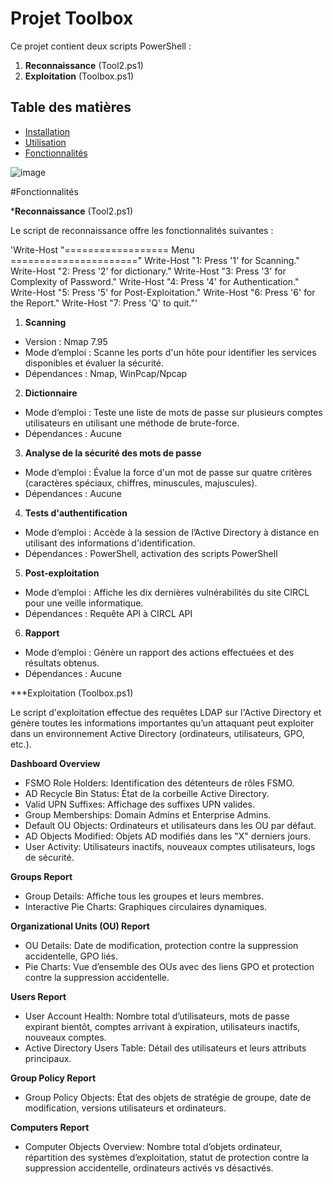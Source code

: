 # Projet Toolbox

Ce projet contient deux scripts PowerShell :
1. **Reconnaissance** (Tool2.ps1)
2. **Exploitation** (Toolbox.ps1)

## Table des matières

- [Installation](#installation)
- [Utilisation](#utilisation)
- [Fonctionnalités](#fonctionnalités)


![image](https://github.com/Mina-choco/Toolbox/assets/155466776/cc231e05-73fa-4d03-9537-ce119362808a)


#Fonctionnalités

***Reconnaissance** (Tool2.ps1)

Le script de reconnaissance offre les fonctionnalités suivantes :


'Write-Host "================== Menu ======================"
Write-Host "1: Press '1' for Scanning."
Write-Host "2: Press '2' for dictionary."
Write-Host "3: Press '3' for Complexity of Password."
Write-Host "4: Press '4' for Authentication."
Write-Host "5: Press '5' for Post-Exploitation."
Write-Host "6: Press '6' for the Report."
Write-Host "7: Press 'Q' to quit."'

1. **Scanning**

+ Version : Nmap 7.95
+ Mode d’emploi : Scanne les ports d'un hôte pour identifier les services disponibles et évaluer la sécurité.
+ Dépendances : Nmap, WinPcap/Npcap

2. **Dictionnaire**

+ Mode d’emploi : Teste une liste de mots de passe sur plusieurs comptes utilisateurs en utilisant une méthode de brute-force.
+ Dépendances : Aucune

3. **Analyse de la sécurité des mots de passe**

+ Mode d’emploi : Évalue la force d'un mot de passe sur quatre critères (caractères spéciaux, chiffres, minuscules, majuscules).
+ Dépendances : Aucune

4. **Tests d'authentification**
+ Mode d’emploi : Accède à la session de l’Active Directory à distance en utilisant des informations d'identification.
+ Dépendances : PowerShell, activation des scripts PowerShell

5. **Post-exploitation**
+ Mode d’emploi : Affiche les dix dernières vulnérabilités du site CIRCL pour une veille informatique.
+ Dépendances : Requête API à CIRCL API

6. **Rapport**
+ Mode d’emploi : Génère un rapport des actions effectuées et des résultats obtenus.
+ Dépendances : Aucune

***Exploitation (Toolbox.ps1)

Le script d'exploitation effectue des requêtes LDAP sur l'Active Directory et génère toutes les informations importantes qu’un attaquant peut exploiter dans un environnement Active Directory (ordinateurs, utilisateurs, GPO, etc.).

**Dashboard Overview**

- FSMO Role Holders: Identification des détenteurs de rôles FSMO.
- AD Recycle Bin Status: État de la corbeille Active Directory.
- Valid UPN Suffixes: Affichage des suffixes UPN valides.
- Group Memberships: Domain Admins et Enterprise Admins.
- Default OU Objects: Ordinateurs et utilisateurs dans les OU par défaut.
- AD Objects Modified: Objets AD modifiés dans les "X" derniers jours.
- User Activity: Utilisateurs inactifs, nouveaux comptes utilisateurs, logs de sécurité.

**Groups Report**

- Group Details: Affiche tous les groupes et leurs membres.
- Interactive Pie Charts: Graphiques circulaires dynamiques.

**Organizational Units (OU) Report**

- OU Details: Date de modification, protection contre la suppression accidentelle, GPO liés.
- Pie Charts: Vue d’ensemble des OUs avec des liens GPO et protection contre la suppression accidentelle.

**Users Report**

- User Account Health: Nombre total d’utilisateurs, mots de passe expirant bientôt, comptes arrivant à expiration, utilisateurs inactifs, nouveaux comptes.
- Active Directory Users Table: Détail des utilisateurs et leurs attributs principaux.

**Group Policy Report**

- Group Policy Objects: État des objets de stratégie de groupe, date de modification, versions utilisateurs et ordinateurs.

**Computers Report**

- Computer Objects Overview: Nombre total d’objets ordinateur, répartition des systèmes d’exploitation, statut de protection contre la suppression accidentelle, ordinateurs activés vs désactivés.
